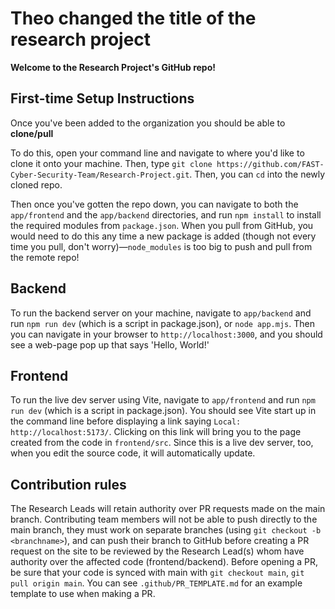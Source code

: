 # Theo changed the title of the research project

**Welcome to the Research Project's GitHub repo!**
## First-time Setup Instructions
Once you've been added to the organization you should be able to **clone/pull**

To do this, open your command line and navigate to where you'd like to clone it onto your machine. Then, type `git clone https://github.com/FAST-Cyber-Security-Team/Research-Project.git`. Then, you can `cd` into the newly cloned repo.

Then once you've gotten the repo down, you can navigate to both the `app/frontend` and the `app/backend` directories, and run `npm install` to install the required modules from `package.json`. When you pull from GitHub, you would need to do this any time a new package is added (though not every time you pull, don't worry)—`node_modules` is too big to push and pull from the remote repo!
## Backend
To run the backend server on your machine, navigate to `app/backend` and run `npm run dev` (which is a script in package.json), or `node app.mjs`. Then you can navigate in your browser to `http://localhost:3000`, and you should see a web-page pop up that says 'Hello, World!'
## Frontend
To run the live dev server using Vite, navigate to `app/frontend` and run `npm run dev` (which is a script in package.json). You should see Vite start up in the command line before displaying a link saying `Local: http://localhost:5173/`. Clicking on this link will bring you to the page created from the code in `frontend/src`. Since this is a live dev server, too, when you edit the source code, it will automatically update.
## Contribution rules
The Research Leads will retain authority over PR requests made on the main branch. Contributing team members will not be able to push directly to the main branch, they must work on separate branches (using `git checkout -b <branchname>`), and can push their branch to GitHub before creating a PR request on the site to be reviewed by the Research Lead(s) whom have authority over the affected code (frontend/backend). Before opening a PR, be sure that your code is synced with main with `git checkout main`, `git pull origin main`. You can see `.github/PR_TEMPLATE.md` for an example template to use when making a PR.